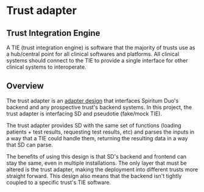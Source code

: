 # Trust adapter

## Trust Integration Engine

A TIE (trust integration engine) is software that the majority of trusts use as a hub/central point for all clinical softwares and platforms. All clinical systems should connect to the TIE to provide a single interface for other clinical systems to interoperate.

## Overview

The trust adapter is an [adapter design](https://refactoring.guru/design-patterns/adapter) that interfaces Spiritum Duo's backend and any prospective trust's backend systems. In this project, the trust adapter is interfacing SD and pseudotie (fake/mock TIE).  
  
The trust adapter provides SD with the same set of functions (loading patients + test results, requesting test results, etc) and parses the inputs in a way that a TIE could handle them, returning the resulting data in a way that SD can parse.  
  
The benefits of using this design is that SD's backend and frontend can stay the same, even in multiple installations. The only layer that must be altered is the trust adapter, making the deployment into different trusts more straight forward. This design also means that the backend isn't tightly coupled to a specific trust's TIE software.

